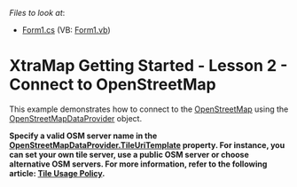 <!-- default file list -->
*Files to look at*:

* [Form1.cs](./CS/ConnectToOpenStreet/Form1.cs) (VB: [Form1.vb](./VB/ConnectToOpenStreet/Form1.vb))
<!-- default file list end -->
# XtraMap Getting Started - Lesson 2 - Connect to OpenStreetMap


<p>This example demonstrates how to connect to the <a href="http://www.openstreetmap.org"><u>OpenStreetMap</u></a>  using the <a href="http://documentation.devexpress.com/#WindowsForms/clsDevExpressXtraMapOpenStreetMapDataProvidertopic"><u>OpenStreetMapDataProvider</u></a> object.</p>

**Specify a valid OSM server name in the [OpenStreetMapDataProvider.TileUriTemplate](https://docs.devexpress.com/WindowsForms/DevExpress.XtraMap.OpenStreetMapDataProvider.TileUriTemplate) property. For instance, you can set your own tile server, use a public OSM server or choose alternative OSM servers. For more information, refer to the following article: [Tile Usage Policy](https://operations.osmfoundation.org/policies/tiles).**

<br/>



